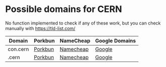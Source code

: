 # Possible domains for CERN

No function implemented to check if any of these work, but you can check manually with https://tld-list.com/

| Domain | Porkbun | NameCheap | Google Domains |
|---|---|---|---|
| con.cern | [Porkbun](https://porkbun.com/checkout/search?prb=e814663da1&tlds=&idnLanguage=&search=search&q=con.cern) | [Namecheap](https://www.namecheap.com/domains/registration/results/?domain=con.cern) | [Google](https://domains.google.com/registrar/search?searchTerm=con.cern) |
| .cern | [Porkbun](https://porkbun.com/checkout/search?prb=e814663da1&tlds=&idnLanguage=&search=search&q=.cern) | [Namecheap](https://www.namecheap.com/domains/registration/results/?domain=.cern) | [Google](https://domains.google.com/registrar/search?searchTerm=.cern) |
